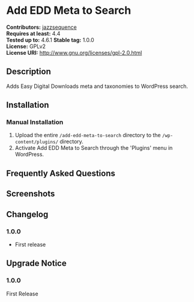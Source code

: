 # Add EDD Meta to Search #
**Contributors:**      [jazzsequence](https://github.com/jazzsequence)  
**Requires at least:** 4.4  
**Tested up to:**      4.6.1 
**Stable tag:**        1.0.0  
**License:**           GPLv2  
**License URI:**       http://www.gnu.org/licenses/gpl-2.0.html  

## Description ##

Adds Easy Digital Downloads meta and taxonomies to WordPress search.

## Installation ##

### Manual Installation ###

1. Upload the entire `/add-edd-meta-to-search` directory to the `/wp-content/plugins/` directory.
2. Activate Add EDD Meta to Search through the 'Plugins' menu in WordPress.

## Frequently Asked Questions ##


## Screenshots ##


## Changelog ##

### 1.0.0 ###
* First release

## Upgrade Notice ##

### 1.0.0 ###
First Release
